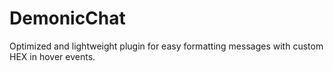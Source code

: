# DemonicChat
Optimized and lightweight plugin for easy formatting messages with custom HEX in hover events.
